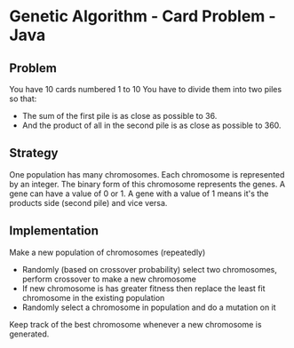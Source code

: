 # Genetic Algorithm - Card Problem - Java

## Problem

You have 10 cards numbered 1 to 10
You have to divide them into two piles so that:
 - The sum of the first pile is as close as possible to 36.
 - And the product of all in the second pile is as close as possible to 360.

 
## Strategy

One population has many chromosomes.
Each chromosome is represented by an integer.
The binary form of this chromosome represents the genes.
A gene can have a value of 0 or 1.
A gene with a value of 1 means it's the products side (second pile) and vice versa.


## Implementation
Make a new population of chromosomes (repeatedly)
- Randomly (based on crossover probability) select two chromosomes, perform crossover to make a new chromosome
- If new chromosome is has greater fitness then replace the least fit chromosome in the existing population
- Randomly select a chromosome in population and do a mutation on it
		
Keep track of the best chromosome whenever a new chromosome is generated.
